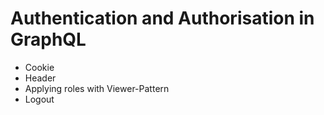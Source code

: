 # Authentication and Authorisation in GraphQL

- Cookie
- Header
- Applying roles with Viewer-Pattern
- Logout
